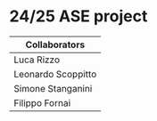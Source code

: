 # 24/25 ASE project

| Collaborators      |
|--------------------|
| Luca Rizzo         |
| Leonardo Scoppitto |
| Simone Stanganini  |
| Filippo Fornai     |
